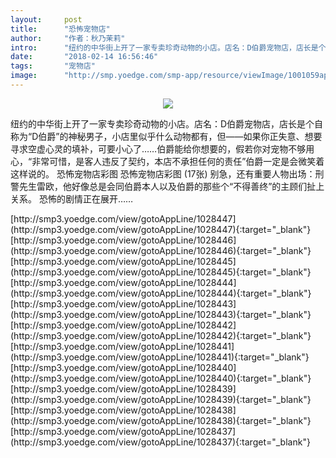 ```yaml
---
layout:     post
title:      "恐怖宠物店"
author:     "作者：秋乃茉莉"
intro:      "纽约的中华街上开了一家专卖珍奇动物的小店。店名：D伯爵宠物店，店长是个自称为“D伯爵”的神秘男子，小店里似乎什么动物都有，但——如果你正失意、想要寻求空虚心灵的填补，可要小心了……伯爵能给你想要的，假若你对宠物不够用心，“非常可惜，是客人违反了契约，本店不承担任何的责任”伯爵一定是会微笑着这样说的。  恐怖宠物店彩图 恐怖宠物店彩图 (17张) 别急，还有重要人物出场：刑警先生雷欧，他好像总是会同伯爵本人以及伯爵的那些个“不得善终”的主顾们扯上关系。 恐怖的剧情正在展开……"
date:       "2018-02-14 16:56:46"
tags:       "宠物店"
image:      "http://smp.yoedge.com/smp-app/resource/viewImage/1001059appline.png"
---
```

<div style="text-align: center">
<p><img src="http://smp.yoedge.com/smp-app/resource/viewImage/1001059appline.png"/></p>
</div>
<p class="post-meta">
<span>纽约的中华街上开了一家专卖珍奇动物的小店。店名：D伯爵宠物店，店长是个自称为“D伯爵”的神秘男子，小店里似乎什么动物都有，但——如果你正失意、想要寻求空虚心灵的填补，可要小心了……伯爵能给你想要的，假若你对宠物不够用心，“非常可惜，是客人违反了契约，本店不承担任何的责任”伯爵一定是会微笑着这样说的。  恐怖宠物店彩图 恐怖宠物店彩图 (17张) 别急，还有重要人物出场：刑警先生雷欧，他好像总是会同伯爵本人以及伯爵的那些个“不得善终”的主顾们扯上关系。 恐怖的剧情正在展开……</span>
</p>
[http://smp3.yoedge.com/view/gotoAppLine/1028447](http://smp3.yoedge.com/view/gotoAppLine/1028447){:target="_blank"}
[http://smp3.yoedge.com/view/gotoAppLine/1028446](http://smp3.yoedge.com/view/gotoAppLine/1028446){:target="_blank"}
[http://smp3.yoedge.com/view/gotoAppLine/1028445](http://smp3.yoedge.com/view/gotoAppLine/1028445){:target="_blank"}
[http://smp3.yoedge.com/view/gotoAppLine/1028444](http://smp3.yoedge.com/view/gotoAppLine/1028444){:target="_blank"}
[http://smp3.yoedge.com/view/gotoAppLine/1028443](http://smp3.yoedge.com/view/gotoAppLine/1028443){:target="_blank"}
[http://smp3.yoedge.com/view/gotoAppLine/1028442](http://smp3.yoedge.com/view/gotoAppLine/1028442){:target="_blank"}
[http://smp3.yoedge.com/view/gotoAppLine/1028441](http://smp3.yoedge.com/view/gotoAppLine/1028441){:target="_blank"}
[http://smp3.yoedge.com/view/gotoAppLine/1028440](http://smp3.yoedge.com/view/gotoAppLine/1028440){:target="_blank"}
[http://smp3.yoedge.com/view/gotoAppLine/1028439](http://smp3.yoedge.com/view/gotoAppLine/1028439){:target="_blank"}
[http://smp3.yoedge.com/view/gotoAppLine/1028438](http://smp3.yoedge.com/view/gotoAppLine/1028438){:target="_blank"}
[http://smp3.yoedge.com/view/gotoAppLine/1028437](http://smp3.yoedge.com/view/gotoAppLine/1028437){:target="_blank"}


